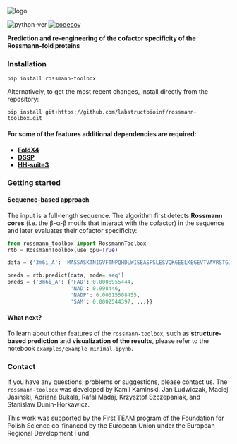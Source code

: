 ![logo](https://github.com/labstructbioinf/rossmann-toolbox/blob/main/logo.png?raw=true)

![python-ver](https://img.shields.io/badge/python-%3E=3.6.1-blue)
[![codecov](https://codecov.io/gh/labstructbioinf/rossmann-toolbox/branch/main/graph/badge.svg)](https://codecov.io/gh/labstructbioinf/rossmann-toolbox)

<b> Prediction and re-engineering of the cofactor specificity of the Rossmann-fold proteins</b>

### Installation

```pip install rossmann-toolbox```

Alternatively, to get the most recent changes, install directly from the repository:
```
pip install git+https://github.com/labstructbioinf/rossmann-toolbox.git
```

#### For some of the features additional dependencies are required:
- [<b>FoldX4</b>](http://foldxsuite.crg.eu/)
- [<b>DSSP</b>](https://github.com/cmbi/dssp)
- [<b>HH-suite3</b>](https://github.com/soedinglab/hh-suite)


### Getting started

#### Sequence-based approach
The input is a full-length sequence. The algorithm first detects <b>Rossmann cores</b> (i.e. the β-α-β motifs that interact with the cofactor) in the sequence and later evaluates their cofactor specificity:
```python
from rossmann_toolbox import RossmannToolbox
rtb = RossmannToolbox(use_gpu=True)

data = {'3m6i_A': 'MASSASKTNIGVFTNPQHDLWISEASPSLESVQKGEELKEGEVTVAVRSTGICGSDVHFWKHGCIGPMIVECDHVLGHESAGEVIAVHPSVKSIKVGDRVAIEPQVICNACEPCLTGRYNGCERVDFLSTPPVPGLLRRYVNHPAVWCHKIGNMSYENGAMLEPLSVALAGLQRAGVRLGDPVLICGAGPIGLITMLCAKAAGACPLVITDIDEGRLKFAKEICPEVVTHKVERLSAEESAKKIVESFGGIEPAVALECTGVESSIAAAIWAVKFGGKVFVIGVGKNEIQIPFMRASVREVDLQFQYRYCNTWPRAIRLVENGLVDLTRLVTHRFPLEDALKAFETASDPKTGAIKVQIQSLE'}

preds = rtb.predict(data, mode='seq')
preds = {'3m6i_A': {'FAD': 0.0008955444,
                    'NAD': 0.998446,
                    'NADP': 0.00015508455,
                    'SAM': 0.0002544397, ...}}
```
#### What next?
To learn about other features of the `rossmann-toolbox`, such as <b>structure-based prediction</b> and <b>visualization of the results</b>, please refer to the notebook `examples/example_minimal.ipynb`. 

### Contact
If you have any questions, problems or suggestions, please contact us.  The `rossmann-toolbox` was developed by Kamil Kaminski, Jan Ludwiczak, Maciej Jasinski, Adriana Bukala, 
Rafal Madaj, Krzysztof Szczepaniak, and Stanislaw Dunin-Horkawicz.

This work was supported by the First TEAM program of the Foundation for Polish Science co-financed by the European Union under the European Regional Development Fund.
